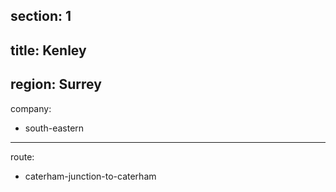 section: 1
----
title: Kenley
----
region: Surrey
----
company:
- south-eastern
----
route:
- caterham-junction-to-caterham
